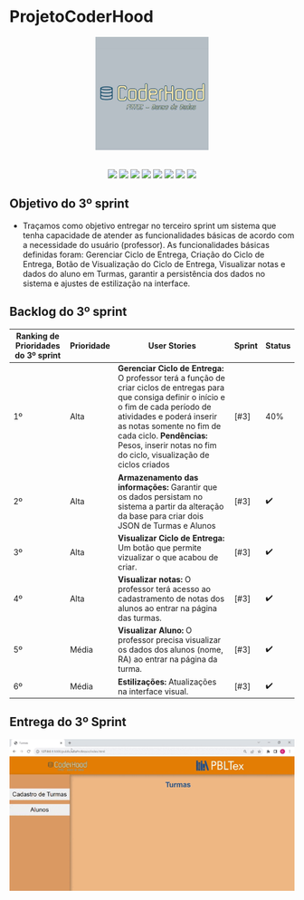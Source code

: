# ProjetoCoderHood

<p align="center"> <img width="200px" height="200px" src="Coderhood.jpg"/> </p>
<br id="topo">

<div align="center">
    
  <img src="https://img.shields.io/badge/GIT-E44C30?style=for-the-badge&logo=git&logoColor=white" />
  <img src="https://img.shields.io/badge/GitHub-100000?style=for-the-badge&logo=github&logoColor=white"/>
  <img src="https://img.shields.io/badge/HTML5-151515?style=for-the-badge&logo=html5&logoColor=602D9B"/>
  <img src="https://img.shields.io/badge/CSS3-151515?style=for-the-badge&logo=css3&logoColor=602D9B"/>
  <img src="https://img.shields.io/badge/JavaScript-151515?style=for-the-badge&logo=javascript&logoColor=602D9B"/>
  <img src="https://img.shields.io/badge/Python-151515?style=for-the-badge&logo=python&logoColor=602D9B"/>
  <img src="https://img.shields.io/badge/Flask-151515?style=for-the-badge&logo=flask&logoColor=602D9B"/>
  <img src="https://img.shields.io/badge/VSCode-0078D4?style=for-the-badge&logo=visual%20studio%20code&logoColor=white" />
    
</div>


## Objetivo do 3º sprint

* Traçamos como objetivo entregar no terceiro sprint um sistema que tenha capacidade de atender as funcionalidades básicas de acordo com a necessidade do usuário (professor). As funcionalidades básicas definidas foram: Gerenciar Ciclo de Entrega, Criação do Ciclo de Entrega, Botão de Visualização do Ciclo de Entrega, Visualizar notas e dados do aluno em Turmas, garantir a persistência dos dados no sistema e ajustes de estilização na interface.  

## Backlog do 3º sprint


| Ranking de Prioridades do 3º sprint | Prioridade | User Stories | Sprint | Status |
| ------------- | ------------- | ------------- | ------------- | ------------- |
| 1º | Alta |  **Gerenciar Ciclo de Entrega:** O professor terá a função de criar ciclos de entregas para que consiga definir o início e o fim de cada período de atividades e poderá inserir as notas somente no fim de cada ciclo. **Pendências:** Pesos, inserir notas no fim do ciclo, visualização de ciclos criados  | [#3]  |40%| 
| 2º | Alta |  **Armazenamento das informações:** Garantir que os dados persistam no sistema a partir da alteração da base para criar dois JSON de Turmas e Alunos  | [#3]  |✔️| 
| 3º | Alta | **Visualizar Ciclo de Entrega:** Um botão que permite vizualizar o que acabou de criar. | [#3]  |✔️| 
| 4º | Alta | **Visualizar notas:** O professor terá acesso ao cadastramento de notas dos alunos ao entrar na página das turmas. | [#3]  |✔️| 
| 5º | Média | **Visualizar Aluno:** O professor precisa visualizar os dados dos alunos (nome, RA) ao entrar na página da turma.  | [#3] |✔️| 
| 6º | Média | **Estilizações:** Atualizações na interface visual. | [#3] |✔️| 


## Entrega do 3º Sprint

<p align="center"> <img src="GIF Atualizado - Google Chrome 2023-10-19 19-41-55.gif"/> </p>
